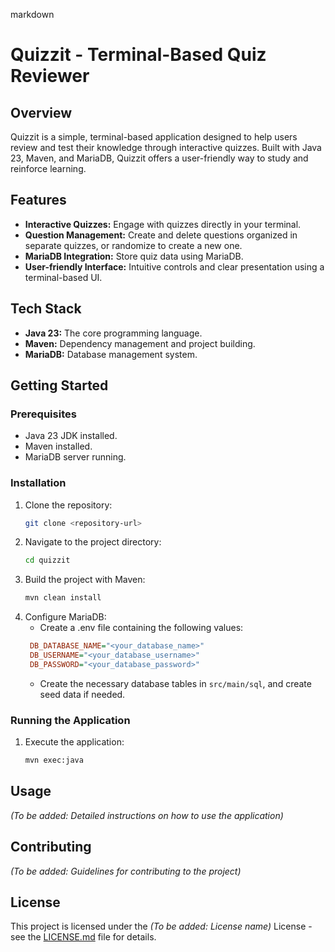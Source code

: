 markdown
# Quizzit - Terminal-Based Quiz Reviewer

## Overview

Quizzit is a simple, terminal-based application designed to help users review and test their knowledge through interactive quizzes. Built with Java 23, Maven, and MariaDB, Quizzit offers a user-friendly way to study and reinforce learning.

## Features

-   **Interactive Quizzes:** Engage with quizzes directly in your terminal.
-   **Question Management:**  Create and delete questions organized in separate quizzes, or randomize to create a new one.
-   **MariaDB Integration:** Store quiz data using MariaDB.
-   **User-friendly Interface:** Intuitive controls and clear presentation using a terminal-based UI.

## Tech Stack

-   **Java 23:** The core programming language.
-   **Maven:** Dependency management and project building.
-   **MariaDB:** Database management system.

## Getting Started

### Prerequisites

-   Java 23 JDK installed.
-   Maven installed.
-   MariaDB server running.

### Installation

1.  Clone the repository:
    ```bash
    git clone <repository-url>
    ```
2.  Navigate to the project directory:
    ```bash
    cd quizzit
    ```
3.  Build the project with Maven:
    ```bash
    mvn clean install
    ```
4. Configure MariaDB:
   - Create a .env file containing the following values:
   ```ini
    DB_DATABASE_NAME="<your_database_name>"
    DB_USERNAME="<your_database_username>"
    DB_PASSWORD="<your_database_password>"
   ```
   - Create the necessary database tables in `src/main/sql`, and create seed data if needed.

### Running the Application

1.  Execute the application:
    ```bash
    mvn exec:java
    ```

## Usage

*(To be added: Detailed instructions on how to use the application)*

## Contributing

*(To be added: Guidelines for contributing to the project)*

## License

This project is licensed under the *(To be added: License name)* License - see the [LICENSE.md](LICENSE.md) file for details.
